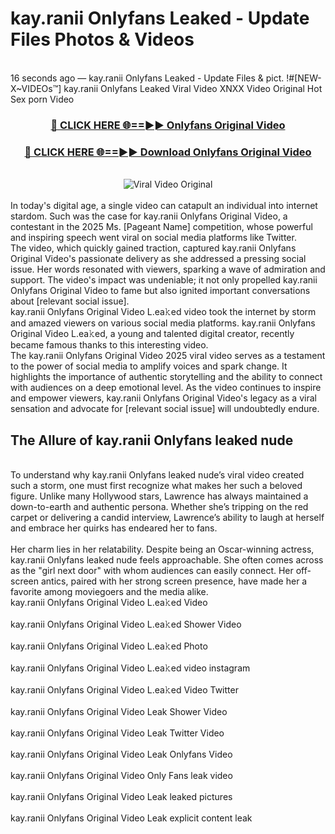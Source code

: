 # kay.ranii Onlyfans Leaked - Update Files Photos & Videos 
<br>
16 seconds ago — kay.ranii Onlyfans Leaked - Update Files & pict. !#[NEW-X~VIDEOs™] kay.ranii Onlyfans Leaked Viral Video XNXX Video Original Hot Sex porn Video
<br>
<div align="center">
<h3><a href="http://freeplayer.one?title=kay.ranii&ref=25OR" rel="nofollow">🔴 CLICK HERE 🌐==►► Onlyfans Original Video</a></h3>
<h3><a href="http://freeplayer.one?title=kay.ranii&ref=25OR" rel="nofollow">🔴 CLICK HERE 🌐==►► Download Onlyfans Original Video</a></h3>
<br>
<a href="http://freeplayer.one?title=kay.ranii&ref=25OR" rel="nofollow" data-target="animated-image.originalLink"><img src="https://i.ibb.co.com/xMMVF88/686577567.gif" alt="Viral Video Original" style="max-width: 100%; display: inline-block;" data-target="animated-image.originalImage"></a>
</div>
<br>
In today's digital age, a single video can catapult an individual into internet stardom. Such was the case for kay.ranii Onlyfans Original Video, a contestant in the 2025 Ms. [Pageant Name] competition, whose powerful and inspiring speech went viral on social media platforms like Twitter.
<br>
The video, which quickly gained traction, captured kay.ranii Onlyfans Original Video's passionate delivery as she addressed a pressing social issue. Her words resonated with viewers, sparking a wave of admiration and support. The video's impact was undeniable; it not only propelled kay.ranii Onlyfans Original Video to fame but also ignited important conversations about [relevant social issue].
<br>
kay.ranii Onlyfans Original Video L.ea𝚔ed video took the internet by storm and amazed viewers on various social media platforms. kay.ranii Onlyfans Original Video L.ea𝚔ed, a young and talented digital creator, recently became famous thanks to this interesting video.
<br>
The kay.ranii Onlyfans Original Video 2025 viral video serves as a testament to the power of social media to amplify voices and spark change. It highlights the importance of authentic storytelling and the ability to connect with audiences on a deep emotional level. As the video continues to inspire and empower viewers, kay.ranii Onlyfans Original Video's legacy as a viral sensation and advocate for [relevant social issue] will undoubtedly endure.
<br>
<h2>The Allure of kay.ranii Onlyfans leaked nude</h2>
<br>
To understand why kay.ranii Onlyfans leaked nude’s viral video created such a storm, one must first recognize what makes her such a beloved figure. Unlike many Hollywood stars, Lawrence has always maintained a down-to-earth and authentic persona. Whether she’s tripping on the red carpet or delivering a candid interview, Lawrence’s ability to laugh at herself and embrace her quirks has endeared her to fans.
<br><br>
Her charm lies in her relatability. Despite being an Oscar-winning actress, kay.ranii Onlyfans leaked nude feels approachable. She often comes across as the "girl next door" with whom audiences can easily connect. Her off-screen antics, paired with her strong screen presence, have made her a favorite among moviegoers and the media alike.
<br>
kay.ranii Onlyfans Original Video L.ea𝚔ed Video
<br><br>
kay.ranii Onlyfans Original Video L.ea𝚔ed Shower Video
<br><br>
kay.ranii Onlyfans Original Video L.ea𝚔ed Photo
<br><br>
kay.ranii Onlyfans Original Video L.ea𝚔ed video instagram
<br><br>
kay.ranii Onlyfans Original Video L.ea𝚔ed Video Twitter
<br><br>
kay.ranii Onlyfans Original Video Leak Shower Video
<br><br>
kay.ranii Onlyfans Original Video Leak Twitter Video
<br><br>
kay.ranii Onlyfans Original Video Leak Onlyfans Video
<br><br>
kay.ranii Onlyfans Original Video Only Fans leak video
<br><br>
kay.ranii Onlyfans Original Video Leak leaked pictures
<br><br>
kay.ranii Onlyfans Original Video Leak explicit content leak